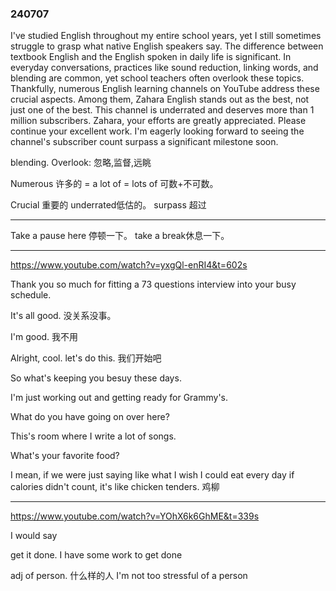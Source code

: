 ### 240707

I've studied English throughout my entire school years, yet I still sometimes struggle to grasp what native English speakers say. The difference between textbook English and the English spoken in daily life is significant. In everyday conversations, practices like sound reduction, linking words, and blending are common, yet school teachers often overlook these topics. Thankfully, numerous English learning channels on YouTube address these crucial aspects. Among them, Zahara English stands out as the best, not just one of the best. This channel is underrated and deserves more than 1 million subscribers. Zahara, your efforts are greatly appreciated. Please continue your excellent work. I'm eagerly looking forward to seeing the channel's subscriber count surpass a significant milestone soon.

blending. Overlook: 忽略,监督,远眺

Numerous 许多的 = a lot of = lots of 可数+不可数。

Crucial 重要的 underrated低估的。 surpass 超过

------

Take a pause here 停顿一下。 take a break休息一下。

------

https://www.youtube.com/watch?v=yxgQl-enRI4&t=602s

Thank you so much for fitting a 73 questions interview into your busy schedule.

It's all good. 没关系没事。

I'm good. 我不用

Alright, cool. let's do this. 我们开始吧

So what's keeping you besuy these days.

I'm just working out and getting ready for Grammy's.

What do you have going on over here? 

This's room where I write a lot of songs.

 What's your favorite food?

I mean, if we were just saying like what I wish I could eat every day if calories didn't count,  it's like chicken tenders. 鸡柳

------

https://www.youtube.com/watch?v=YOhX6k6GhME&t=339s

I would say

get it done. I have some work to get done

adj of person. 什么样的人 I'm not too stressful of a person
